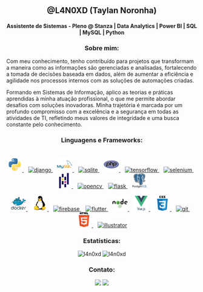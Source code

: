 <h2 align="center">@L4N0XD (Taylan Noronha)</h2>
<h4 align="center"> Assistente de Sistemas - Pleno @ Stanza | Data Analytics | Power BI | SQL | MySQL | Python</h4>

<h3 align="center">Sobre mim:</h3>  

<p> Com meu conhecimento, tenho contribuído para projetos que transformam a maneira como as informações são gerenciadas e analisadas, fortalecendo a tomada de decisões baseada em dados, além de aumentar a   eficiência e agilidade nos processos internos com as soluções de automações criadas.

Formando em Sistemas de Informação, aplico as teorias e práticas aprendidas à minha atuação profissional, o que me permite abordar desafios com soluções inovadoras. 
Minha trajetória é marcada por um profundo compromisso com a excelência e a segurança em todas as atividades de TI, refletindo meus valores de integridade e uma busca constante pelo conhecimento. 
</p>

<h3 align="center">Linguagens e Frameworks:</h3>
<div align="center"> 
    <br>
    <div>
        <a href="https://www.python.org" target="_blank" rel="noreferrer"> 
            <img src="https://raw.githubusercontent.com/devicons/devicon/master/icons/python/python-original.svg" alt="python" width="40" height="40"> 
        </a>  &nbsp&nbsp
        <a href="https://www.djangoproject.com/" target="_blank" rel="noreferrer"> 
            <img src="https://cdn.worldvectorlogo.com/logos/django.svg" alt="django" width="40" height="40"> 
        </a>  &nbsp&nbsp
        <a href="https://www.mysql.com/" target="_blank" rel="noreferrer"> 
            <img src="https://raw.githubusercontent.com/devicons/devicon/master/icons/mysql/mysql-original-wordmark.svg" alt="mysql" width="40" height="40"> 
        </a>  &nbsp&nbsp
        <a href="https://www.sqlite.org/" target="_blank" rel="noreferrer"> 
            <img src="https://www.vectorlogo.zone/logos/sqlite/sqlite-icon.svg" alt="sqlite" width="40" height="40"> 
        </a>  &nbsp&nbsp
        <a href="https://www.php.net" target="_blank" rel="noreferrer"> 
            <img src="https://raw.githubusercontent.com/devicons/devicon/master/icons/php/php-original.svg" alt="php" width="40" height="40"> 
        </a>  &nbsp&nbsp
        <a href="https://www.tensorflow.org" target="_blank" rel="noreferrer"> 
            <img src="https://www.vectorlogo.zone/logos/tensorflow/tensorflow-icon.svg" alt="tensorflow" width="40" height="40"> 
        </a>  &nbsp&nbsp
        <a href="https://www.selenium.dev" target="_blank" rel="noreferrer"> 
            <img src="https://raw.githubusercontent.com/detain/svg-logos/780f25886640cef088af994181646db2f6b1a3f8/svg/selenium-logo.svg" alt="selenium" width="40" height="40"> 
        </a>  &nbsp&nbsp
        <a href="https://pandas.pydata.org/" target="_blank" rel="noreferrer"> 
            <img src="https://raw.githubusercontent.com/devicons/devicon/2ae2a900d2f041da66e950e4d48052658d850630/icons/pandas/pandas-original.svg" alt="pandas" width="40" height="40"> 
        </a>  &nbsp&nbsp
        <a href="https://opencv.org/" target="_blank" rel="noreferrer"> 
            <img src="https://www.vectorlogo.zone/logos/opencv/opencv-icon.svg" alt="opencv" width="40" height="40"> 
        </a>  &nbsp&nbsp
        <a href="https://flask.palletsprojects.com/" target="_blank" rel="noreferrer"> 
            <img src="https://www.vectorlogo.zone/logos/pocoo_flask/pocoo_flask-icon.svg" alt="flask" width="40" height="40"> 
        </a>  &nbsp&nbsp
        <a href="https://www.postgresql.org" target="_blank" rel="noreferrer"> 
            <img src="https://raw.githubusercontent.com/devicons/devicon/master/icons/postgresql/postgresql-original-wordmark.svg" alt="postgresql" width="40" height="40"> 
        </a> 
    </div>
    <br>
    <div>
        <a href="https://www.docker.com/" target="_blank" rel="noreferrer"> 
            <img src="https://raw.githubusercontent.com/devicons/devicon/master/icons/docker/docker-original-wordmark.svg" alt="docker" width="40" height="40"> 
        </a>  &nbsp&nbsp
        <a href="https://www.linux.org/" target="_blank" rel="noreferrer"> 
            <img src="https://raw.githubusercontent.com/devicons/devicon/master/icons/linux/linux-original.svg" alt="linux" width="40" height="40"> 
        </a>  &nbsp&nbsp
        <a href="https://firebase.google.com/" target="_blank" rel="noreferrer"> 
            <img src="https://www.vectorlogo.zone/logos/firebase/firebase-icon.svg" alt="firebase" width="40" height="40"> 
        </a>  &nbsp&nbsp
        <a href="https://flutter.dev" target="_blank" rel="noreferrer"> 
            <img src="https://www.vectorlogo.zone/logos/flutterio/flutterio-icon.svg" alt="flutter" width="40" height="40"> 
        </a>  &nbsp&nbsp
        <a href="https://nodejs.org" target="_blank" rel="noreferrer"> 
            <img src="https://raw.githubusercontent.com/devicons/devicon/master/icons/nodejs/nodejs-original-wordmark.svg" alt="nodejs" width="40" height="40"> 
        </a>  &nbsp&nbsp
        <a href="https://vuejs.org/" target="_blank" rel="noreferrer"> 
            <img src="https://raw.githubusercontent.com/devicons/devicon/master/icons/vuejs/vuejs-original-wordmark.svg" alt="vuejs" width="40" height="40"> 
        </a>  &nbsp&nbsp
        <a href="https://www.w3schools.com/css/" target="_blank" rel="noreferrer"> 
            <img src="https://raw.githubusercontent.com/devicons/devicon/master/icons/css3/css3-original-wordmark.svg" alt="css3" width="40" height="40"> 
        </a>  &nbsp&nbsp
        <a href="https://git-scm.com/" target="_blank" rel="noreferrer"> 
            <img src="https://www.vectorlogo.zone/logos/git-scm/git-scm-icon.svg" alt="git" width="40" height="40"> 
        </a>  &nbsp&nbsp
        <a href="https://www.w3.org/html/" target="_blank" rel="noreferrer"> 
            <img src="https://raw.githubusercontent.com/devicons/devicon/master/icons/html5/html5-original-wordmark.svg" alt="html5" width="40" height="40"> 
        </a> &nbsp&nbsp
        <a href="https://www.adobe.com/in/products/illustrator.html" target="_blank" rel="noreferrer"> 
            <img src="https://www.vectorlogo.zone/logos/adobe_illustrator/adobe_illustrator-icon.svg" alt="illustrator" width="40" height="40"> 
        </a> 
    </div>    
</div>
<h3 align="center">Estatísticas:</h3>

<div align="center">
  
</div>

<div align="center">
    <img height="150rem" src="https://github-readme-streak-stats.herokuapp.com/?user=l4n0xd&amp;locale=pt-br&amp;theme=highcontrast" alt="l4n0xd">
  <img height="150rem" src="https://github-readme-stats.vercel.app/api/top-langs?username=l4n0xd&amp;show_icons=true&amp;locale=pt-br&amp;layout=compact&amp;theme=highcontrast" alt="l4n0xd">
</div>
<h3 align="center">Contato:</h3>
<div align="center">
  <a href="https://linkedin.com/in/taylan-noronha" target="_blank"><img src="https://img.shields.io/badge/-LinkedIn-%230077B5?style=for-the-badge&logo=linkedin&logoColor=white"></a>
  <a href="mailto:taylan.noronha123@gmail.com" target="_blank"><img src="https://img.shields.io/badge/-Gmail-%23333?style=for-the-badge&logo=gmail&logoColor=white"></a>
</div>
